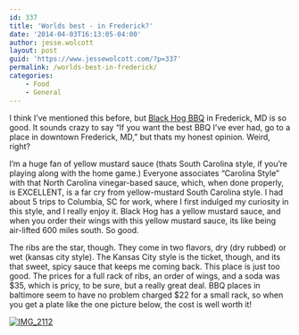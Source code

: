 ```yaml
---
id: 337
title: 'Worlds best - in Frederick?'
date: '2014-04-03T16:13:05-04:00'
author: jesse.wolcott
layout: post
guid: 'https://www.jessewolcott.com/?p=337'
permalink: /worlds-best-in-frederick/
categories:
    - Food
    - General
---
```


I think I’ve mentioned this before, but [Black Hog BBQ](http://www.blackhogbbq.com/) in Frederick, MD is so good. It sounds crazy to say “If you want the best BBQ I’ve ever had, go to a place in downtown Frederick, MD,” but thats my honest opinion. Weird, right?

I’m a huge fan of yellow mustard sauce (thats South Carolina style, if you’re playing along with the home game.) Everyone associates “Carolina Style” with that North Carolina vinegar-based sauce, which, when done properly, is EXCELLENT, is a far cry from yellow-mustard South Carolina style. I had about 5 trips to Columbia, SC for work, where I first indulged my curiosity in this style, and I really enjoy it. Black Hog has a yellow mustard sauce, and when you order their wings with this yellow mustard sauce, its like being air-lifted 600 miles south. So good.

The ribs are the star, though. They come in two flavors, dry (dry rubbed) or wet (kansas city style). The Kansas City style is the ticket, though, and its that sweet, spicy sauce that keeps me coming back. This place is just too good. The prices for a full rack of ribs, an order of wings, and a soda was $35, which is pricy, to be sure, but a really great deal. BBQ places in baltimore seem to have no problem charged $22 for a small rack, so when you get a plate like the one picture below, the cost is well worth it!

[![IMG_2112](https://www.jessewolcott.com/wp-content/uploads/2014/04/IMG_2112.png)](https://www.jessewolcott.com/wp-content/uploads/2014/04/IMG_2112.png)